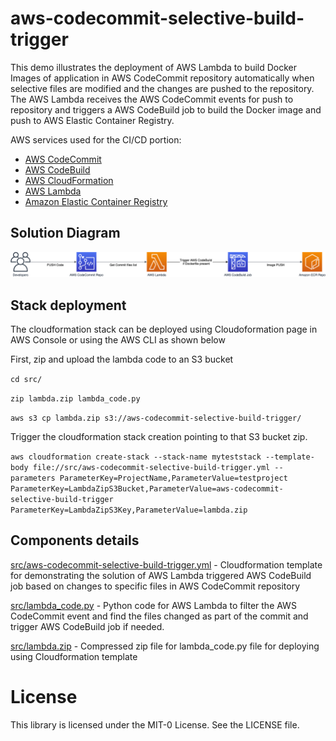 # aws-codecommit-selective-build-trigger

This demo illustrates the deployment of AWS Lambda to build Docker Images of application in AWS CodeCommit repository automatically when selective files are modified and the changes are pushed to the repository. The AWS Lambda receives the AWS CodeCommit events for push to repository and triggers a AWS CodeBuild job to build the Docker image and push to AWS Elastic Container Registry.

AWS services used for the CI/CD portion:

- [AWS CodeCommit](https://aws.amazon.com/codecommit/)
- [AWS CodeBuild](https://aws.amazon.com/codebuild/)
- [AWS CloudFormation](https://aws.amazon.com/cloudformation/)
- [AWS Lambda](https://aws.amazon.com/lambda/)
- [Amazon Elastic Container Registry](https://aws.amazon.com/ecr/)

## Solution Diagram

![Solution Diagram](assets/aws-codecommit-selective-build-trigger.png)

## Stack deployment

The cloudformation stack can be deployed using Cloudoformation page in AWS Console or using the AWS CLI as shown below

First, zip and upload the lambda code to an S3 bucket

`cd src/`

`zip lambda.zip lambda_code.py`

`aws s3 cp lambda.zip s3://aws-codecommit-selective-build-trigger/`

Trigger the cloudformation stack creation pointing to that S3 bucket zip.

`aws cloudformation create-stack --stack-name myteststack --template-body file://src/aws-codecommit-selective-build-trigger.yml --parameters ParameterKey=ProjectName,ParameterValue=testproject ParameterKey=LambdaZipS3Bucket,ParameterValue=aws-codecommit-selective-build-trigger ParameterKey=LambdaZipS3Key,ParameterValue=lambda.zip`

## Components details

[src/aws-codecommit-selective-build-trigger.yml](src/aws-codecommit-selective-build-trigger.yml) - Cloudformation template for demonstrating the solution of AWS Lambda triggered AWS CodeBuild job based on changes to specific files in AWS CodeCommit repository

[src/lambda_code.py](src/lambda_code.py) - Python code for AWS Lambda to filter the AWS CodeCommit event and find the files changed as part of the commit and trigger AWS CodeBuild job if needed.

[src/lambda.zip](src/lambda.zip) - Compressed zip file for lambda_code.py file for deploying using Cloudformation template

# License

This library is licensed under the MIT-0 License. See the LICENSE file.

